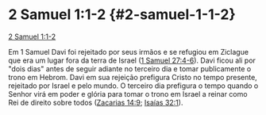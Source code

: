 # 2 Samuel 1:1-2 {#2-samuel-1-1-2}

[2 Samuel 1:1-2](http://bibliaonline.com.br/acf/2sm/1/1-2)

Em 1 Samuel Davi foi rejeitado por seus irmãos e se refugiou em Ziclague que era um lugar fora da terra de Israel ([1 Samuel 27:4-6](http://bibliaonline.com.br/acf/1sm/27/4-6)). Davi ficou ali por &quot;dois dias&quot; antes de seguir adiante no terceiro dia e tomar publicamente o trono em Hebrom. Davi em sua rejeição prefigura Cristo no tempo presente, rejeitado por Israel e pelo mundo. O terceiro dia prefigura o tempo quando o Senhor virá em poder e glória para tomar o trono em Israel a reinar como Rei de direito sobre todos ([Zacarias 14:9](http://bibliaonline.com.br/acf/zc/14/9); [Isaías 32:1](http://bibliaonline.com.br/acf/is/32/1)).